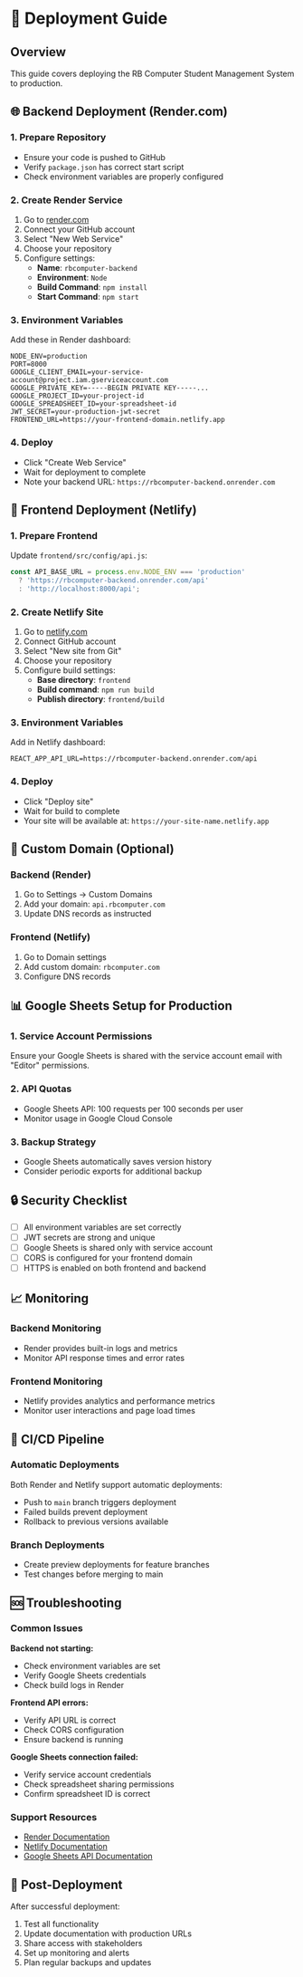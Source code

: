 # 🚀 Deployment Guide

## Overview
This guide covers deploying the RB Computer Student Management System to production.

## 🌐 Backend Deployment (Render.com)

### 1. Prepare Repository
- Ensure your code is pushed to GitHub
- Verify `package.json` has correct start script
- Check environment variables are properly configured

### 2. Create Render Service
1. Go to [render.com](https://render.com)
2. Connect your GitHub account
3. Select "New Web Service"
4. Choose your repository
5. Configure settings:
   - **Name**: `rbcomputer-backend`
   - **Environment**: `Node`
   - **Build Command**: `npm install`
   - **Start Command**: `npm start`

### 3. Environment Variables
Add these in Render dashboard:
```env
NODE_ENV=production
PORT=8000
GOOGLE_CLIENT_EMAIL=your-service-account@project.iam.gserviceaccount.com
GOOGLE_PRIVATE_KEY=-----BEGIN PRIVATE KEY-----...
GOOGLE_PROJECT_ID=your-project-id
GOOGLE_SPREADSHEET_ID=your-spreadsheet-id
JWT_SECRET=your-production-jwt-secret
FRONTEND_URL=https://your-frontend-domain.netlify.app
```

### 4. Deploy
- Click "Create Web Service"
- Wait for deployment to complete
- Note your backend URL: `https://rbcomputer-backend.onrender.com`

## 🎨 Frontend Deployment (Netlify)

### 1. Prepare Frontend
Update `frontend/src/config/api.js`:
```javascript
const API_BASE_URL = process.env.NODE_ENV === 'production' 
  ? 'https://rbcomputer-backend.onrender.com/api'
  : 'http://localhost:8000/api';
```

### 2. Create Netlify Site
1. Go to [netlify.com](https://netlify.com)
2. Connect GitHub account
3. Select "New site from Git"
4. Choose your repository
5. Configure build settings:
   - **Base directory**: `frontend`
   - **Build command**: `npm run build`
   - **Publish directory**: `frontend/build`

### 3. Environment Variables
Add in Netlify dashboard:
```env
REACT_APP_API_URL=https://rbcomputer-backend.onrender.com/api
```

### 4. Deploy
- Click "Deploy site"
- Wait for build to complete
- Your site will be available at: `https://your-site-name.netlify.app`

## 🔧 Custom Domain (Optional)

### Backend (Render)
1. Go to Settings → Custom Domains
2. Add your domain: `api.rbcomputer.com`
3. Update DNS records as instructed

### Frontend (Netlify)
1. Go to Domain settings
2. Add custom domain: `rbcomputer.com`
3. Configure DNS records

## 📊 Google Sheets Setup for Production

### 1. Service Account Permissions
Ensure your Google Sheets is shared with the service account email with "Editor" permissions.

### 2. API Quotas
- Google Sheets API: 100 requests per 100 seconds per user
- Monitor usage in Google Cloud Console

### 3. Backup Strategy
- Google Sheets automatically saves version history
- Consider periodic exports for additional backup

## 🔒 Security Checklist

- [ ] All environment variables are set correctly
- [ ] JWT secrets are strong and unique
- [ ] Google Sheets is shared only with service account
- [ ] CORS is configured for your frontend domain
- [ ] HTTPS is enabled on both frontend and backend

## 📈 Monitoring

### Backend Monitoring
- Render provides built-in logs and metrics
- Monitor API response times and error rates

### Frontend Monitoring
- Netlify provides analytics and performance metrics
- Monitor user interactions and page load times

## 🔄 CI/CD Pipeline

### Automatic Deployments
Both Render and Netlify support automatic deployments:
- Push to `main` branch triggers deployment
- Failed builds prevent deployment
- Rollback to previous versions available

### Branch Deployments
- Create preview deployments for feature branches
- Test changes before merging to main

## 🆘 Troubleshooting

### Common Issues

**Backend not starting:**
- Check environment variables are set
- Verify Google Sheets credentials
- Check build logs in Render

**Frontend API errors:**
- Verify API URL is correct
- Check CORS configuration
- Ensure backend is running

**Google Sheets connection failed:**
- Verify service account credentials
- Check spreadsheet sharing permissions
- Confirm spreadsheet ID is correct

### Support Resources
- [Render Documentation](https://render.com/docs)
- [Netlify Documentation](https://docs.netlify.com)
- [Google Sheets API Documentation](https://developers.google.com/sheets/api)

## 🎉 Post-Deployment

After successful deployment:
1. Test all functionality
2. Update documentation with production URLs
3. Share access with stakeholders
4. Set up monitoring and alerts
5. Plan regular backups and updates
